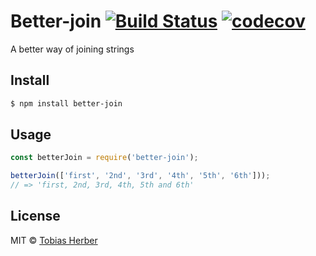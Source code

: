 # Better-join [![Build Status](https://travis-ci.org/herber/better-join.svg?branch=master)](https://travis-ci.org/herber/better-join) [![codecov](https://codecov.io/gh/herber/better-join/badge.svg?branch=master)](https://codecov.io/gh/herber/better-join?branch=master)

A better way of joining strings


## Install

```bash
$ npm install better-join
```


## Usage

```js
const betterJoin = require('better-join');

betterJoin(['first', '2nd', '3rd', '4th', '5th', '6th']));
// => 'first, 2nd, 3rd, 4th, 5th and 6th'
```


## License

MIT © [Tobias Herber](http://tobihrbr.com)
